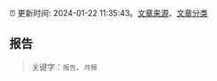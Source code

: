 :alarm_clock: 更新时间: 2024-01-22 11:35:43。[文章来源](/README.md)、[文章分类](/TAGS.md)

## 报告


> 关键字：`报告`、`月报`



